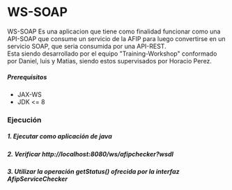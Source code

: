 # WS-SOAP
WS-SOAP Es una aplicacion que tiene como finalidad funcionar como una API-SOAP que consume un servicio de la AFIP para luego convertirse en un servicio SOAP,
que seria consumida por una API-REST.   
Esta siendo desarrollado por el equipo "Training-Workshop" conformado por Daniel, luis y Matias, siendo estos supervisados por Horacio Perez.

##### Prerequisitos
- JAX-WS
- JDK <= 8

### Ejecución
##### 1. Ejecutar como aplicación de java
##### 2. Verificar http://localhost:8080/ws/afipchecker?wsdl
##### 3. Utilizar la operación getStatus() ofrecida por la interfaz AfipServiceChecker
